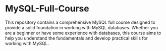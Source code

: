# MySQL-Full-Course

This repository contains a comprehensive MySQL full course designed to provide a solid foundation in working with MySQL databases. Whether you are a beginner or have some experience with databases, this course aims to help you understand the fundamentals and develop practical skills for working with MySQL.